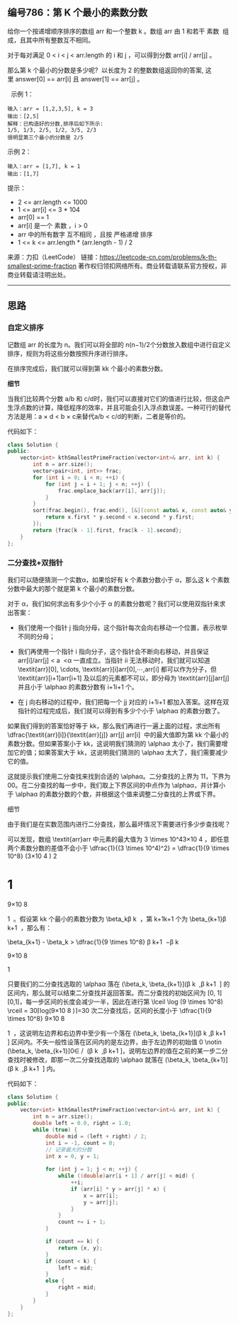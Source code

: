 ## 编号786：第 K 个最小的素数分数

给你一个按递增顺序排序的数组 arr 和一个整数 k 。数组 arr 由 1 和若干 素数  组成，且其中所有整数互不相同。

对于每对满足 0 < i < j < arr.length 的 i 和 j ，可以得到分数 arr[i] / arr[j] 。

那么第 k 个最小的分数是多少呢?  以长度为 2 的整数数组返回你的答案, 这里 answer[0] == arr[i] 且 answer[1] == arr[j] 。

 
示例 1：
```
输入：arr = [1,2,3,5], k = 3
输出：[2,5]
解释：已构造好的分数,排序后如下所示: 
1/5, 1/3, 2/5, 1/2, 3/5, 2/3
很明显第三个最小的分数是 2/5
```
示例 2：
```
输入：arr = [1,7], k = 1
输出：[1,7] 
```
提示：

* 2 <= arr.length <= 1000
* 1 <= arr[i] <= 3 * 104
* arr[0] == 1
* arr[i] 是一个 素数 ，i > 0
* arr 中的所有数字 互不相同 ，且按 严格递增 排序
* 1 <= k <= arr.length * (arr.length - 1) / 2

来源：力扣（LeetCode）
链接：https://leetcode-cn.com/problems/k-th-smallest-prime-fraction
著作权归领扣网络所有。商业转载请联系官方授权，非商业转载请注明出处。

---
## 思路


### 自定义排序

记数组 arr 的长度为 n。我们可以将全部的 n(n−1)/2个分数放入数组中进行自定义排序，规则为将这些分数按照升序进行排序。

在排序完成后，我们就可以得到第 kk 个最小的素数分数。

**细节**

当我们比较两个分数 a/b 和 c/d时，我们可以直接对它们的值进行比较，但这会产生浮点数的计算，降低程序的效率，并且可能会引入浮点数误差。一种可行的替代方法是用：a × d < b × c来替代a/b < c/d的判断，二者是等价的。

代码如下：
```c++
class Solution {
public:
    vector<int> kthSmallestPrimeFraction(vector<int>& arr, int k) {
        int n = arr.size();
        vector<pair<int, int>> frac;
        for (int i = 0; i < n; ++i) {
            for (int j = i + 1; j < n; ++j) {
                frac.emplace_back(arr[i], arr[j]);
            }
        }
        sort(frac.begin(), frac.end(), [&](const auto& x, const auto& y) {
            return x.first * y.second < x.second * y.first;
        });
        return {frac[k - 1].first, frac[k - 1].second};
    }
};
```

### 二分查找+双指针

我们可以随便猜测一个实数α，如果恰好有 k 个素数分数小于 α，那么这 k 个素数分数中最大的那个就是第 k 个最小的素数分数。

对于 α，我们如何求出有多少个小于 α 的素数分数呢？我们可以使用双指针来求出答案：

* 我们使用一个指针 j 指向分母，这个指针每次会向右移动一个位置，表示枚举不同的分母；

* 我们再使用一个指针 i 指向分子，这个指针会不断向右移动，并且保证 arr[i]/arr[j] < a
​
 <α 一直成立。当指针 ii 无法移动时，我们就可以知道 \textit{arr}[0], \cdots, \textit{arr}[i]arr[0],⋯,arr[i] 都可以作为分子，但 \textit{arr}[i+1]arr[i+1] 及以后的元素都不可以，即分母为 \textit{arr}[j]arr[j] 并且小于 \alphaα 的素数分数有 i+1i+1 个。

* 在 j 向右移动的过程中，我们把每一个 jj 对应的 i+1i+1 都加入答案。这样在双指针的过程完成后，我们就可以得到有多少个小于 \alphaα 的素数分数了。

如果我们得到的答案恰好等于 kk，那么我们再进行一遍上面的过程，求出所有 \dfrac{\textit{arr}[i]}{\textit{arr}[j]} 
arr[j]
arr[i]
​
  中的最大值即为第 kk 个最小的素数分数。但如果答案小于 kk，这说明我们猜测的 \alphaα 太小了，我们需要增加它的值；如果答案大于 kk，这说明我们猜测的 \alphaα 太大了，我们需要减少它的值。

这就提示我们使用二分查找来找到合适的 \alphaα。二分查找的上界为 11，下界为 00。在二分查找的每一步中，我们取上下界区间的中点作为 \alphaα，并计算小于 \alphaα 的素数分数的个数，并根据这个值来调整二分查找的上界或下界。

细节

由于我们是在实数范围内进行二分查找，那么最坏情况下需要进行多少步查找呢？

可以发现，数组 \textit{arr}arr 中元素的最大值为 3 \times 10^43×10 
4
 ，即任意两个素数分数的差值不会小于 \dfrac{1}{(3 \times 10^4)^2} = \dfrac{1}{9 \times 10^8} 
(3×10 
4
 ) 
2
 
1
​
 = 
9×10 
8
 
1
​
 。假设第 kk 个最小的素数分数为 \beta_kβ 
k
​
 ，第 k+1k+1 个为 \beta_{k+1}β 
k+1
​
 ，那么有：

\beta_{k+1} - \beta_k > \dfrac{1}{9 \times 10^8}
β 
k+1
​
 −β 
k
​
 > 
9×10 
8
 
1
​
 

只要我们的二分查找选取的 \alphaα 落在 (\beta_k, \beta_{k+1}](β 
k
​
 ,β 
k+1
​
 ] 的区间内，那么就可以结束二分查找并返回答案。而二分查找的初始区间为 [0, 1][0,1]，每一步区间的长度会减少一半，因此在进行第 \lceil \log (9 \times 10^8) \rceil = 30⌈log(9×10 
8
 )⌉=30 次二分查找后，区间的长度小于 \dfrac{1}{9 \times 10^8} 
9×10 
8
 
1
​
 ，这说明左边界和右边界中至少有一个落在 (\beta_k, \beta_{k+1}](β 
k
​
 ,β 
k+1
​
 ] 区间内。不失一般性设落在区间内的是左边界，由于左边界的初始值 0 \notin (\beta_k, \beta_{k+1}]0∈ 
/
​
 (β 
k
​
 ,β 
k+1
​
 ]，说明左边界的值在之前的某一步二分查找时被修改，即那一次二分查找选取的 \alphaα 就落在 (\beta_k, \beta_{k+1}](β 
k
​
 ,β 
k+1
​
 ] 内。

代码如下：
```c++
class Solution {
public:
    vector<int> kthSmallestPrimeFraction(vector<int>& arr, int k) {
        int n = arr.size();
        double left = 0.0, right = 1.0;
        while (true) {
            double mid = (left + right) / 2;
            int i = -1, count = 0;
            // 记录最大的分数
            int x = 0, y = 1;
            
            for (int j = 1; j < n; ++j) {
                while ((double)arr[i + 1] / arr[j] < mid) {
                    ++i;
                    if (arr[i] * y > arr[j] * x) {
                        x = arr[i];
                        y = arr[j];
                    }
                }
                count += i + 1;
            }

            if (count == k) {
                return {x, y};
            }
            if (count < k) {
                left = mid;
            }
            else {
                right = mid;
            }
        }
    }
};
```